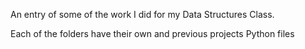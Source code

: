 An entry of some of the work I did for my Data Structures Class.

Each of the folders have their own and previous projects Python files
